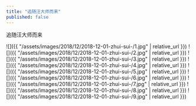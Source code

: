 ```yaml
---
title: "追随汪大师而来"
published: false
---
```

追随汪大师而来



![]({{ "/assets/images/2018/12/2018-12-01-zhui-sui-/1.jpg" | relative_url }})
![]({{ "/assets/images/2018/12/2018-12-01-zhui-sui-/2.jpg" | relative_url }})
![]({{ "/assets/images/2018/12/2018-12-01-zhui-sui-/3.jpg" | relative_url }})
![]({{ "/assets/images/2018/12/2018-12-01-zhui-sui-/4.jpg" | relative_url }})
![]({{ "/assets/images/2018/12/2018-12-01-zhui-sui-/5.jpg" | relative_url }})
![]({{ "/assets/images/2018/12/2018-12-01-zhui-sui-/6.jpg" | relative_url }})
![]({{ "/assets/images/2018/12/2018-12-01-zhui-sui-/7.jpg" | relative_url }})
![]({{ "/assets/images/2018/12/2018-12-01-zhui-sui-/8.jpg" | relative_url }})
![]({{ "/assets/images/2018/12/2018-12-01-zhui-sui-/9.jpg" | relative_url }})
